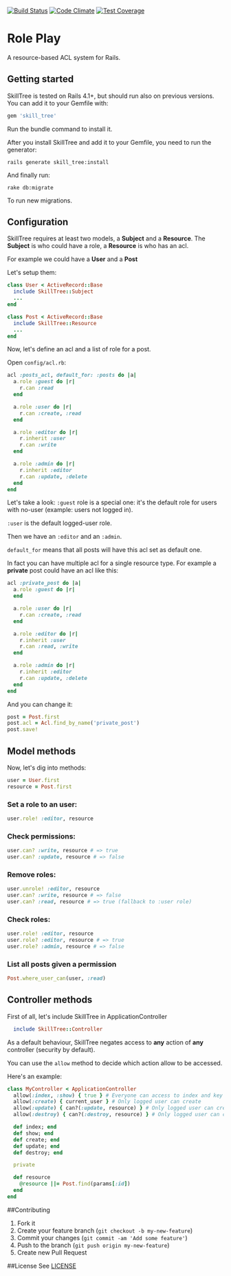 [![Build Status](https://travis-ci.org/ProGM/skill_tree.svg)](https://travis-ci.org/ProGM/skill_tree)
[![Code Climate](https://codeclimate.com/github/ProGM/skill_tree/badges/gpa.svg)](https://codeclimate.com/github/ProGM/skill_tree)
[![Test Coverage](https://codeclimate.com/github/ProGM/skill_tree/badges/coverage.svg)](https://codeclimate.com/github/ProGM/skill_tree/coverage)

# Role Play
A resource-based ACL system for Rails.

## Getting started

SkillTree is tested on Rails 4.1+, but should run also on previous versions.
You can add it to your Gemfile with:

```ruby
gem 'skill_tree'
```

Run the bundle command to install it.

After you install SkillTree and add it to your Gemfile, you need to run the generator:

```console
rails generate skill_tree:install
```

And finally run:

```console
rake db:migrate
```

To run new migrations.

## Configuration
SkillTree requires at least two models, a **Subject** and a **Resource**.
The **Subject** is who could have a role, a **Resource** is who has an acl.

For example we could have a **User** and a **Post**

Let's setup them:

```ruby
class User < ActiveRecord::Base
  include SkillTree::Subject
  ...
end

class Post < ActiveRecord::Base
  include SkillTree::Resource
  ...
end
```

Now, let's define an acl and a list of role for a post.

Open `config/acl.rb`:

```ruby
acl :posts_acl, default_for: :posts do |a|
  a.role :guest do |r|
    r.can :read
  end

  a.role :user do |r|
    r.can :create, :read
  end

  a.role :editor do |r|
    r.inherit :user
    r.can :write
  end

  a.role :admin do |r|
    r.inherit :editor
    r.can :update, :delete
  end
end
```

Let's take a look:
`:guest` role is a special one: it's the default role for users with no-user (example: users not logged in).

`:user` is the default logged-user role.

Then we have an `:editor` and an `:admin`.

`default_for` means that all posts will have this acl set as default one.

In fact you can have multiple acl for a single resource type. For example a **private** post could have an acl like this:


```ruby
acl :private_post do |a|
  a.role :guest do |r|
  end

  a.role :user do |r|
    r.can :create, :read
  end

  a.role :editor do |r|
    r.inherit :user
    r.can :read, :write
  end

  a.role :admin do |r|
    r.inherit :editor
    r.can :update, :delete
  end
end
```

And you can change it:

```ruby
post = Post.first
post.acl = Acl.find_by_name('private_post')
post.save!
```

## Model methods

Now, let's dig into methods:

```ruby
user = User.first
resource = Post.first
```

### Set a role to an user:

```ruby
user.role! :editor, resource
```

### Check permissions:

```ruby
user.can? :write, resource # => true
user.can? :update, resource # => false
```

### Remove roles:

```ruby
user.unrole! :editor, resource
user.can? :write, resource # => false
user.can? :read, resource # => true (fallback to :user role)
```

### Check roles:

```ruby
user.role! :editor, resource
user.role? :editor, resource # => true
user.role? :admin, resource # => false
```

### List all posts given a permission

```ruby
Post.where_user_can(user, :read)
```

## Controller methods

First of all, let's include SkillTree in ApplicationController

```ruby
  include SkillTree::Controller
```

As a default behaviour, SkillTree negates access to **any** action of **any** controller (security by default).

You can use the `allow` method to decide which action allow to be accessed.

Here's an example:

```ruby
class MyController < ApplicationController
  allow(:index, :show) { true } # Everyone can access to index and key
  allow(:create) { current_user } # Only logged user can create
  allow(:update) { can?(:update, resource) } # Only logged user can create
  allow(:destroy) { can?(:destroy, resource) } # Only logged user can create

  def index; end
  def show; end
  def create; end
  def update; end
  def destroy; end

  private

  def resource
    @resource ||= Post.find(params[:id])
  end
end
```

##Contributing
1. Fork it
2. Create your feature branch (`git checkout -b my-new-feature`)
3. Commit your changes (`git commit -am 'Add some feature'`)
4. Push to the branch (`git push origin my-new-feature`)
5. Create new Pull Request

##License
See [LICENSE](https://github.com/ProGM/skill_tree/blob/master/LICENSE)
